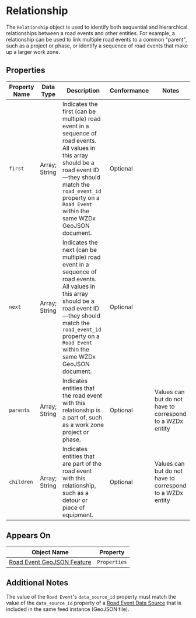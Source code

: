 # Relationship
The `Relationship` object is used to identify both sequential and hierarchical relationships between a road events and other entities. For example, a relationship can be used to link multiple road events to a common "parent", such as a project or phase, or identify a sequence of road events that make up a larger work zone.

## Properties
Property Name | Data Type | Description | Conformance | Notes
--- | --- | --- | --- | ---
`first` | Array; String | Indicates the first (can be multiple) road event in a sequence of road events. All values in this array should be a road event ID—they should match the `road_event_id` property on a `Road Event` within the same WZDx GeoJSON document. | Optional |
`next` | Array; String | Indicates the next (can be multiple) road event in a sequence of road events. All values in this array should be a road event ID—they should match the `road_event_id` property on a `Road Event` within the same WZDx GeoJSON document. | Optional |
`parents` | Array; String | Indicates entities that the road event with this relationship is a part of, such as a work zone project or phase. | Optional | Values can but do not have to correspond to a WZDx entity
`children` | Array; String | Indicates entities that are part of the road event with this relationship, such as a detour or piece of equipment. | Optional | Values can but do not have to correspond to a WZDx entity

## Appears On
Object Name | Property
--- | ---
[Road Event GeoJSON Feature](/spec-content/objects/road_event_geojson_feature.md) | `Properties`

## Additional Notes
The value of the `Road Event`'s `data_source_id` property must match the value of the `data_source_id` property of a [Road Event Data Source](/spec-content/objects/road_event_data_source.md) that is included in the same feed instance (GeoJSON file).
